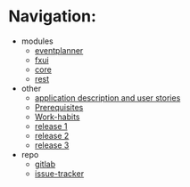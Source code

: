 # Navigation:

- modules
    - [eventplanner](../README.md)
    - [fxui](../eventplanner/fxui/README.md)
    - [core](../eventplanner/core/README.md)
    - [rest](../eventplanner/rest/README.md)
- other
    - [application description and user stories](../eventplanner/README.md)
    - [Prerequisites](prerequisites.md)
    - [Work-habits](release2/work-habits.md)
    - [release 1](release1/release1.md)
    - [release 2](release2/release2.md)
    - [release 3](release3/release3.md)
- repo
    - [gitlab](https://gitlab.stud.idi.ntnu.no/it1901/groups-2022/gr2225/gr2225)
    - [issue-tracker](https://gitlab.stud.idi.ntnu.no/it1901/groups-2022/gr2225/gr2225/-/issues)